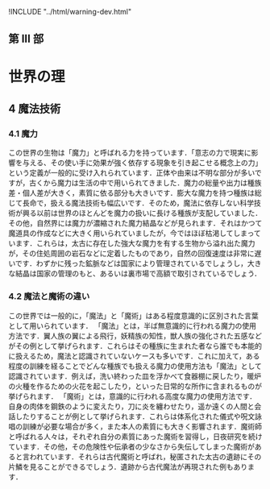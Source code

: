 !INCLUDE "../html/warning-dev.html"
## 第 III 部
# 世界の理
## 4 魔法技術
### 4.1 魔力
この世界の生物は「魔力」と呼ばれる力を持っています．「意志の力で現実に影響を与える、その使い手に効果が強く依存する現象を引き起こせる概念上の力」という定義が一般的に受け入れられています．正体や由来は不明な部分が多いですが，古くから魔力は生活の中で用いられてきました．魔力の総量や出力は種族差・個人差が大きく，素質に依る部分も大きいです．膨大な魔力を持つ種族は総じて長命で，扱える魔法技術も幅広いです．そのため，魔法に依存しない科学技術が興る以前は世界のほとんどを魔力の扱いに長ける種族が支配していました．
その他，自然界には魔力が濃縮された魔力結晶などが見られます．それはかつて魔道具の作成などに大きく用いられていましたが，今ではほぼ枯渇してしまっています．これらは，太古に存在した強大な魔力を有する生物から溢れ出た魔力が，その住処周囲の岩石などに定着したものであり，自然の回復速度は非常に遅いです．わずかに残った鉱脈などは国家により管理されているでしょうし，大きな結晶は国家の管理のもと、あるいは裏市場で高額で取引されているでしょう．

### 4.2 魔法と魔術の違い
この世界では一般的に，「魔法」と「魔術」はある程度意識的に区別された言葉として用いられています．
「魔法」とは，半ば無意識的に行われる魔力の使用方法です．翼人族の翼による飛行，妖精族の知性，獣人族の強化された五感などがその例として挙げられます．これらはその種族に生まれた者なら誰でも本能的に扱えるため，魔法と認識されていないケースも多いです．これに加えて，ある程度の訓練を経ることでどんな種族でも扱える魔力の使用方法も「魔法」として認識されています．例えば，洗い終わった皿を浮かべて食器棚に戻したり，暖炉の火種を作るための火花を起こしたり，といった日常的な所作に含まれるものが挙げられます．
「魔術」とは，意識的に行われる高度な魔力の使用方法です．自身の肉体を鋼鉄のように変えたり，刀に炎を纏わせたり，遥か遠くの人間と会話したりすることが例として挙げられます．これらは体系化された儀式や呪文詠唱の訓練が必要な場合が多く，また本人の素質にも大きく影響されます．魔術師と呼ばれる人々は，それぞれ自分の素質にあった魔術を習得し，日夜研究を続けています．その他，その危険性や伝承者の少なさから失伝してしまった魔術があると言われています．それらは古代魔術と呼ばれ，秘匿された太古の遺跡にその片鱗を見ることができるでしょう．遺跡から古代魔法が再現された例もあります．
